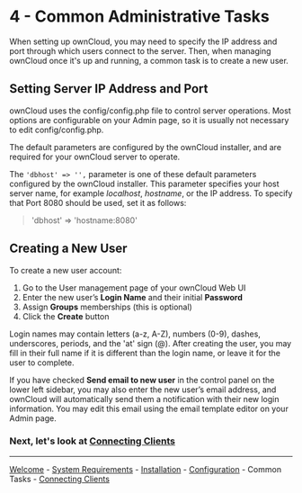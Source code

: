 # 4 - Common Administrative Tasks
When setting up ownCloud, you may need to specify the IP address and port through which users connect to the server. Then, when managing ownCloud once it's up and running, a common task is to create a new user.

## Setting Server IP Address and Port

ownCloud uses the config/config.php file to control server operations. Most options are configurable on your Admin page, so it is usually not necessary to edit config/config.php.

The default parameters are configured by the ownCloud installer, and are required for your ownCloud server to operate.

The `'dbhost' => '',` parameter is one of these default parameters configured by the ownCloud installer. This parameter specifies your host server name, for example _localhost_, _hostname_, or the IP address. To specify that Port 8080 should be used, set it as follows:

> 'dbhost' => 'hostname:8080'


## Creating a New User

To create a new user account:

1. Go to the User management page of your ownCloud Web UI
2. Enter the new user’s **Login Name** and their initial **Password**
3. Assign **Groups** memberships (this is optional)
4. Click the **Create** button

Login names may contain letters (a-z, A-Z), numbers (0-9), dashes, underscores, periods, and the 'at' sign (@). After creating the user, you may fill in their full name if it is different than the login name, or leave it for the user to complete.

If you have checked **Send email to new user** in the control panel on the lower left sidebar, you may also enter the new user’s email address, and ownCloud will automatically send them a notification with their new login information. You may edit this email using the email template editor on your Admin page.

### Next, let's look at [Connecting Clients](owncloud_qs_s5.html)

----
[Welcome](index.html) - [System Requirements](owncloud_qs_s1.html) - [Installation](owncloud_qs_s2.html) - [Configuration](owncloud_qs_s3.html) - Common Tasks - [Connecting Clients](owncloud_qs_s5.html)
